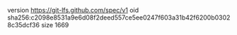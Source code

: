 version https://git-lfs.github.com/spec/v1
oid sha256:c2098e8531a9e6d08f2deed557ce5ee0247f603a31b42f6200b03028c35dcf36
size 1669
